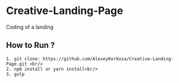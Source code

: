 # Creative-Landing-Page
Coding of a landing

## How to Run ?

```
1. git clone: https://github.com/AlexeyKorkoza/Creative-Landing-Page.git <br/>
2. npm install or yarn install<br/>
3. gulp
```
